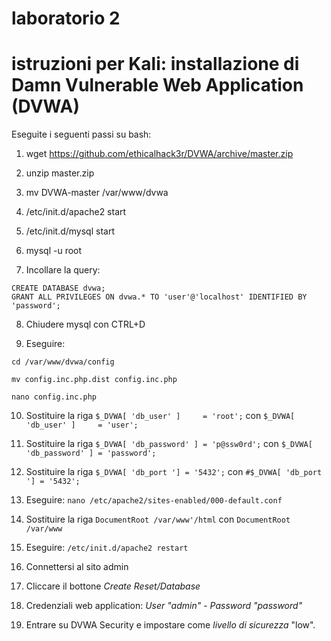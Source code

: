 # laboratorio 2
# istruzioni per Kali: installazione di Damn Vulnerable Web Application (DVWA)

Eseguite i seguenti passi su bash: 

1. wget https://github.com/ethicalhack3r/DVWA/archive/master.zip 
2. unzip master.zip 
3. mv DVWA-master /var/www/dvwa
4. /etc/init.d/apache2 start
5. /etc/init.d/mysql start
6. mysql -u root

7. Incollare la query:
```
CREATE DATABASE dvwa;
GRANT ALL PRIVILEGES ON dvwa.* TO 'user'@'localhost' IDENTIFIED BY 'password';
```
8. Chiudere mysql con CTRL+D

9. Eseguire: 
```
cd /var/www/dvwa/config

mv config.inc.php.dist config.inc.php

nano config.inc.php
```

10. Sostituire la riga `$_DVWA[ 'db_user' ]     = 'root';` con `$_DVWA[ 'db_user' ]     = 'user';`

11. Sostituire la riga `$_DVWA[ 'db_password' ] = 'p@ssw0rd';` con `$_DVWA[ 'db_password' ] = 'password';`

12. Sostituire la riga `$_DVWA[ 'db_port '] = '5432';` con `#$_DVWA[ 'db_port '] = '5432';`

13. Eseguire: `nano /etc/apache2/sites-enabled/000-default.conf`

14. Sostituire la riga `DocumentRoot /var/www'/html` con `DocumentRoot /var/www`

15. Eseguire: `/etc/init.d/apache2 restart`

16. Connettersi al sito admin

17. Cliccare il bottone *Create Reset/Database*

18. Credenziali web application: *User "admin"* - *Password "password"*

19. Entrare su DVWA Security e impostare come *livello di sicurezza* "low".
